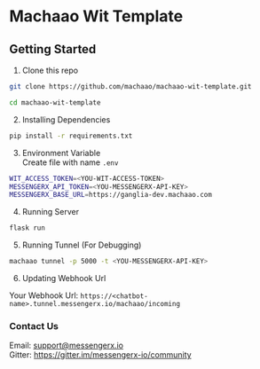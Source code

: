 # Machaao Wit Template

## Getting Started

1. Clone this repo
```bash
git clone https://github.com/machaao/machaao-wit-template.git

cd machaao-wit-template
```

2. Installing Dependencies
```bash
pip install -r requirements.txt
```

3. Environment Variable  
Create file with name ```.env```
```bash
WIT_ACCESS_TOKEN=<YOU-WIT-ACCESS-TOKEN>
MESSENGERX_API_TOKEN=<YOU-MESSENGERX-API-KEY>
MESSENGERX_BASE_URL=https://ganglia-dev.machaao.com
```

4. Running Server
```bash
flask run
```

5. Running Tunnel (For Debugging)
```bash
machaao tunnel -p 5000 -t <YOU-MESSENGERX-API-KEY>
```

6. Updating Webhook Url

Your Webhook Url: ```https://<chatbot-name>.tunnel.messengerx.io/machaao/incoming```

### Contact Us

Email: <a href="mailto:support@messengerx.io">support@messengerx.io</a>  
Gitter: https://gitter.im/messengerx-io/community
